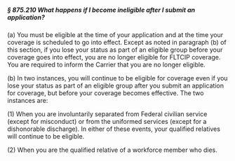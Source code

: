 ##### § 875.210 What happens if I become ineligible after I submit an application? #####

(a) You must be eligible at the time of your application and at the time your coverage is scheduled to go into effect. Except as noted in paragraph (b) of this section, if you lose your status as part of an eligible group before your coverage goes into effect, you are no longer eligible for FLTCIP coverage. You are required to inform the Carrier that you are no longer eligible.

(b) In two instances, you will continue to be eligible for coverage even if you lose your status as part of an eligible group after you submit an application for coverage, but before your coverage becomes effective. The two instances are:

(1) When you are involuntarily separated from Federal civilian service (except for misconduct) or from the uniformed services (except for a dishonorable discharge). In either of these events, your qualified relatives will continue to be eligible.

(2) When you are the qualified relative of a workforce member who dies.